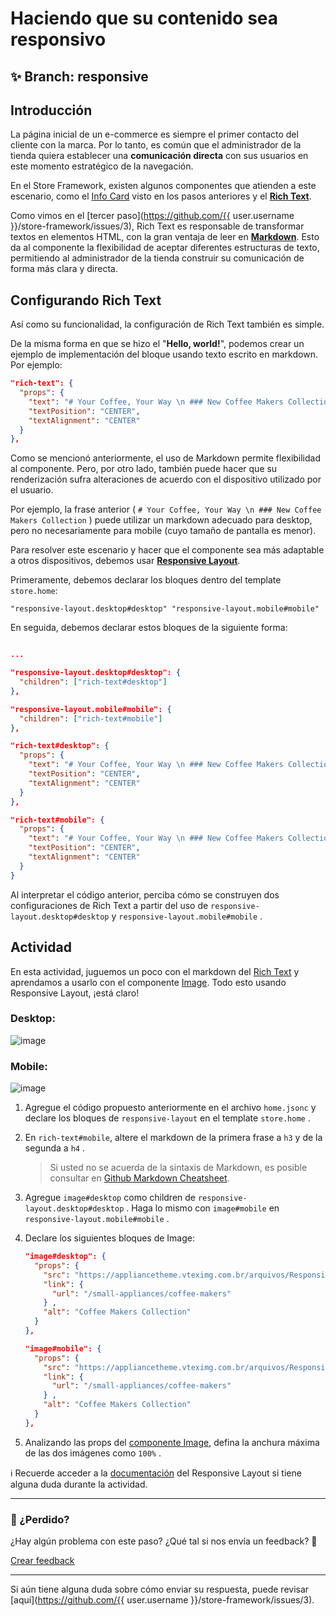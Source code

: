# Haciendo que su contenido sea responsivo

## :sparkles: **Branch:** responsive

## Introducción

La página inicial de un e-commerce es siempre el primer contacto del cliente con la marca. Por lo tanto, es común que el administrador de la tienda quiera establecer una **comunicación directa** con sus usuarios en este momento estratégico de la navegación.

En el Store Framework, existen algunos componentes que atienden a este escenario, como el [Info Card](https://vtex.io/docs/components/all/vtex.store-components/info-card) visto en los pasos anteriores y el [**Rich Text**](https://vtex.io/docs/components/all/vtex.rich-text/).

Como vimos en el [tercer paso](https://github.com/{{ user.username }}/store-framework/issues/3),  Rich Text es responsable de transformar textos en elementos HTML, con la gran ventaja de leer en [**Markdown**](https://www.markdownguide.org/). Esto da al componente la flexibilidad de aceptar diferentes estructuras de texto, permitiendo al administrador de la tienda construir su comunicación de forma más clara y directa.

## Configurando Rich Text

Así como su funcionalidad, la configuración de Rich Text también es simple.

De la misma forma en que se hizo el "**Hello, world!**", podemos crear un ejemplo de implementación del bloque usando texto escrito en markdown. Por ejemplo:

```json
"rich-text": {
  "props": {
    "text": "# Your Coffee, Your Way \n ### New Coffee Makers Collection",
    "textPosition": "CENTER",
    "textAlignment": "CENTER"
  }
},
```

Como se mencionó anteriormente, el uso de Markdown permite flexibilidad al componente. Pero, por otro lado, también puede hacer que su renderización sufra alteraciones de acuerdo con el dispositivo utilizado por el usuario.

Por ejemplo, la frase anterior  ( `# Your Coffee, Your Way \n ### New Coffee Makers Collection` ) puede utilizar un markdown adecuado para desktop, pero no necesariamente para mobile (cuyo tamaño de pantalla es menor).

Para resolver este escenario y hacer que el componente sea más adaptable a otros dispositivos, debemos usar [**Responsive Layout**](https://vtex.io/docs/components/layout/vtex.responsive-layout).


Primeramente, debemos declarar los bloques dentro del template `store.home`:

`"responsive-layout.desktop#desktop"
 "responsive-layout.mobile#mobile"`


En seguida, debemos declarar estos bloques de la siguiente forma:

```json

...

"responsive-layout.desktop#desktop": {
  "children": ["rich-text#desktop"]
},

"responsive-layout.mobile#mobile": {
  "children": ["rich-text#mobile"]
},

"rich-text#desktop": {
  "props": {
    "text": "# Your Coffee, Your Way \n ### New Coffee Makers Collection",
    "textPosition": "CENTER",
    "textAlignment": "CENTER"
  }
},

"rich-text#mobile": {
  "props": {
    "text": "# Your Coffee, Your Way \n ### New Coffee Makers Collection",
    "textPosition": "CENTER",
    "textAlignment": "CENTER"
  }
}
```

Al interpretar el código anterior, perciba cómo se construyen dos configuraciones de Rich Text a  partir del uso de `responsive-layout.desktop#desktop` y `responsive-layout.mobile#mobile` . 

## Actividad

En esta actividad, juguemos un poco con el markdown del [Rich Text](https://vtex.io/docs/components/all/vtex.rich-text/) y aprendamos a usarlo con el componente [Image](https://vtex.io/docs/components/all/vtex.store-components/image). Todo esto usando Responsive Layout, ¡está claro!

### Desktop:

![image](https://user-images.githubusercontent.com/12139385/70152049-414c3500-168b-11ea-8da3-4f4ce0f5fee6.png)

### Mobile:

![image](https://user-images.githubusercontent.com/12139385/70152883-bf5d0b80-168c-11ea-81e0-25be5ed3d5ce.png)

1. Agregue el código propuesto anteriormente en el archivo `home.jsonc` y declare los bloques de `responsive-layout` en el template `store.home` .
2. En `rich-text#mobile`, altere el markdown de la primera frase a `h3` y de la segunda a `h4` .
    > Si usted no se acuerda de la sintaxis de Markdown, es posible consultar en [Github Markdown Cheatsheet](https://github.com/adam-p/markdown-here/wiki/Markdown-Cheatsheet).
3. Agregue `image#desktop` como children de `responsive-layout.desktop#desktop` . Haga lo  mismo con `image#mobile`  en `responsive-layout.mobile#mobile` .
4. Declare los siguientes bloques de Image:

    ```json
    "image#desktop": {
      "props": {
        "src": "https://appliancetheme.vteximg.com.br/arquivos/Responsive-Image-Desktop.jpg?q=1",
        "link": {
          "url": "/small-appliances/coffee-makers"
        } ,
        "alt": "Coffee Makers Collection"
      }
    },

    "image#mobile": {
      "props": {
        "src": "https://appliancetheme.vteximg.com.br/arquivos/Responsive-Image-Mobile.jpg?q=1",
        "link": {
          "url": "/small-appliances/coffee-makers"
        } ,
        "alt": "Coffee Makers Collection"
      }
    },
    ```

5. Analizando las props del [componente Image](https://vtex.io/docs/components/general/vtex.store-components/image), defina la anchura máxima de las dos imágenes como `100%` .

:information_source: Recuerde acceder a la [documentación]((https://vtex.io/docs/components/layout/vtex.responsive-layout)) del Responsive Layout  si tiene alguna duda durante la actividad. 

---

### :no_entry_sign: ¿Perdido? 

¿Hay algún problema con este paso? ¿Qué tal si nos envía un feedback? :pray:

[Crear feedback](https://docs.google.com/forms/d/e/1FAIpQLSeaWrm0Hogm-txm5Ww6mUa68eDuE3WnpFjUSVJ3Wi3dnmCb7A/viewform?usp=pp_url&entry.1784529524=Tornando+seu+conte%C3%BAdo+responsivo) 

----

Si aún tiene alguna duda sobre cómo enviar su respuesta, puede revisar [aquí](https://github.com/{{ user.username }}/store-framework/issues/3).
